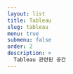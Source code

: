 ```yaml
---
layout: list
title: Tableau
slug: tableau
menu: true
submenu: false
order: 2
description: >
  Tableau 관련된 공간
---
```

